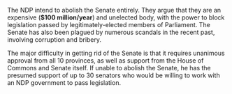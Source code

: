 The NDP intend to abolish the Senate entirely. They argue that they are an expensive (**$100 million/year**) and unelected body, with the power to block legislation passed by legitimately-elected members of Parliament. The Senate has also been plagued by numerous scandals in the recent past, involving corruption and bribery.

The major difficulty in getting rid of the Senate is that it requires unanimous approval from all 10 provinces, as well as support from the House of Commons and Senate itself. If unable to abolish the Senate, he has the presumed support of up to 30 senators who would be willing to work with an NDP government to pass legislation.